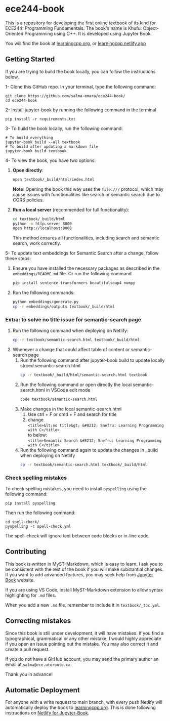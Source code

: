 # ece244-book

This is a repository for developing the first online textbook of its kind for ECE244: Programming Fundamentals. The book's name is Khufu: Object-Oriented Programming using C++. It is developed using Jupyter Book.

You will find the book at [learningcpp.org](https://learningcpp.org), or [learningcpp.netlify.app](https://learningcpp.netlify.app/)

## Getting Started

If you are trying to build the book locally, you can follow the instructions below.

1- Clone this GitHub repo. In your terminal, type the following command:

```
git clone https://github.com/salma-emara/ece244-book/
cd ece244-book
```

2- Install jupyter-book by running the following command in the terminal

```
pip install -r requirements.txt
```

3- To build the book locally, run the following command:

```
# To build everything
jupyter-book build --all textbook
# To build after updating a markdown file
jupyter-book build textbook
```

4- To view the book, you have two options:

1. **Open directly**:
   ```bash
   open textbook/_build/html/index.html
   ```
   **Note**: Opening the book this way uses the `file:///` protocol, which may cause issues with functionalities like search or semantic search due to CORS policies.

2. **Run a local server** (recommended for full functionality):
   ```bash
   cd textbook/_build/html
   python -m http.server 8000
   open http://localhost:8000
   ```
   This method ensures all functionalities, including search and semantic search, work correctly.

5- To update text embeddings for Semantic Search after a change, follow these steps:

1. Ensure you have installed the necessary packages as described in the `embeddings/README.md` file. Or run the following command 
   ```bash
   pip install sentence-transformers beautifulsoup4 numpy
   ```
2. Run the following commands:
   ```bash
   python embeddings/generate.py
   cp -r embeddings/outputs textbook/_build/html
   ```

### Extra: to solve no title issue for semantic-search page
1. Run the following command when deploying on Netlify:
   ```bash
   cp -r textbook/semantic-search.html textbook/_build/html
   ```
2. Whenever a change that could affect table of content or semantic-search page
   1. Run the following command after jupyter-book build to update locally stored semantic-search.html
      ```bash
      cp -r textbook/_build/html/semantic-search.html textbook
      ```
   2. Run the following command or open directly the local semantic-search.html in VSCode edit mode
      ```bash
      code textbook/semantic-search.html
      ```
   3. Make changes in the local semantic-search.html
      1. Use ctrl + F or cmd + F and search for title
      2. change  
         ```<title>&lt;no title&gt; &#8212; Snefru: Learning Programming with C</title>```  
         to below:  
         ```<title>Semantic Search &#8212; Snefru: Learning Programming with C</title>```
   4. Run the following command again to update the changes in _build when deploying on Netlify
      ```bash
      cp -r textbook/semantic-search.html textbook/_build/html
      ```
      
### Check spelling mistakes

To check spelling mistakes, you need to install `pyspelling` using the following command:

```
pip install pyspelling
```

Then run the following command:

```
cd spell-check/
pyspelling -c spell-check.yml
```

The spell-check will ignore text between code blocks or in-line code. 

## Contributing

This book is written in MyST-Markdown, which is easy to learn. I ask you to be consistent with the rest of the book if you will make substantial changes. If you want to add advanced features, you may seek help from [Jupyter Book](https://jupyterbook.org/en/stable/intro.html) website.

If you are using VS Code, install MyST-Markdown extension to allow syntax highlighting for `.md` files.

When you add a new `.md` file, remember to include it in `textbook/_toc.yml`.

## Correcting mistakes 

Since this book is still under development, it will have mistakes. If you find a typographical, grammatical or any other mistake, I would highly appreciate if you open an issue pointing out the mistake. You may also correct it and create a pull request. 

If you do not have a GitHub account, you may send the primary author an email at `salma@ece.utoronto.ca`.

Thank you in advance!

## Automatic Deployment

For anyone with a write request to main branch, with every push Netlify will automatically deploy the book to [learningcpp.org](learningcpp.org). This is done following instructions on [Netlify for Jupyter-Book](https://jupyterbook.org/en/stable/publish/netlify.html).